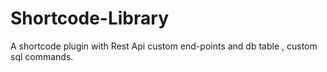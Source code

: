 # Shortcode-Library
A shortcode plugin with Rest Api custom end-points and db table , custom sql commands. 

